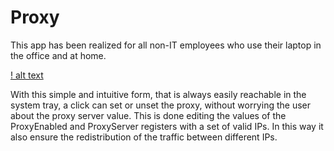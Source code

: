 # Proxy
This app has been realized for all non-IT employees who use their laptop in the office and at home. 

[! alt text](https://github.com/MallyDev/Proxy/blob/master/window.PNG)

With this simple and intuitive form, that is always easily reachable in the system tray, a click can set or unset the proxy, without worrying the user about the proxy server value.
This is done editing the values of the ProxyEnabled and ProxyServer registers with a set of valid IPs. In this way it also ensure the redistribution of the traffic between different IPs. 

